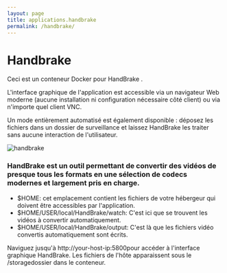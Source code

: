 ```yaml
---
layout: page
title: applications.handbrake
permalink: /handbrake/
---
```

# Handbrake

Ceci est un conteneur Docker pour HandBrake .

L'interface graphique de l'application est accessible via un navigateur Web moderne (aucune installation ni configuration nécessaire côté client) ou via n'importe quel client VNC.

Un mode entièrement automatisé est également disponible : déposez les fichiers dans un dossier de surveillance et laissez HandBrake les traiter sans aucune interaction de l'utilisateur.

![handbrake](https://user-images.githubusercontent.com/64525827/147670229-0f9f3e36-b734-42ae-ac55-de82570b4489.png)


### HandBrake est un outil permettant de convertir des vidéos de presque tous les formats en une sélection de codecs modernes et largement pris en charge.

* $HOME: cet emplacement contient les fichiers de votre hébergeur qui doivent être accessibles par l'application.
* $HOME/USER/local/HandBrake/watch: C'est ici que se trouvent les vidéos à convertir automatiquement.
* $HOME/USER/local/HandBrake/output: C'est là que les fichiers vidéo convertis automatiquement sont écrits.

Naviguez jusqu'à http://your-host-ip:5800pour accéder à l'interface graphique HandBrake. Les fichiers de l'hôte apparaissent sous le /storagedossier dans le conteneur.